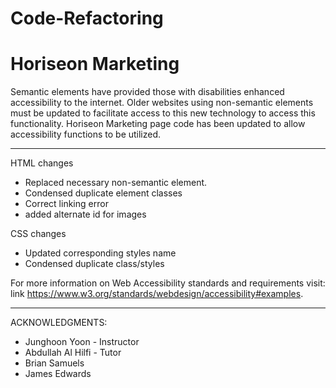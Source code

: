 # Code-Refactoring

<h1> Horiseon Marketing</h1>

<p> Semantic elements have provided those with disabilities enhanced accessibility to the internet. Older websites using non-semantic elements must be updated to facilitate access to this new technology to access this functionality.  Horiseon Marketing page code has been updated to allow accessibility functions to be utilized. 

------------------------------

HTML changes 

* Replaced necessary non-semantic element.
* Condensed duplicate element classes 
* Correct linking error
* added alternate id for images

CSS changes 

* Updated corresponding styles name
* Condensed duplicate class/styles 

For more information on Web Accessibility standards and requirements visit: link <https://www.w3.org/standards/webdesign/accessibility#examples>.
_______________________

ACKNOWLEDGMENTS: 
* Junghoon Yoon - Instructor 
* Abdullah Al Hilfi - Tutor
* Brian Samuels 
* James Edwards













